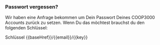 ### Passwort vergessen?

Wir haben eine Anfrage bekommen um Dein Passwort Deines COOP3000 Accounts zurück zu setzen.
Wenn Du das möchtest brauchst du den folgenden Schlüssel:

Schlüssel
{{baseHref}}/{{email}}/{{key}}